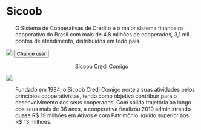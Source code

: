 <!DOCTYPE html>
<html>
  <head>
    <link href="styles/style.css" rel="stylesheet">
    <meta charset="utf-8">
    <title>test page</title>
   <h1>Sicoob</h1>
    <ul>O Sistema de Cooperativas de Crédito é o maior sistema financeiro cooperativo do Brasil com mais de 4,8 milhões de cooperados, 3,1 mil pontos de atendimento, distribuídos em todo país.</ul>
  </head>
   
  <body>
  <img src="images/facaparte2.png"> <alt="logo-do-sicoob">
  <button>Change user</button>
  <script src="scripts/main.js"></script>
  </body>
  <center><p>Sicoob Credi Comigo</p></center>
</html> 

<body>
  <img src="images/sicoobcredicomigo.png"> <alt="logo do sicoob">
</body>

<ul>Fundado em 1984, o Sicoob Credi Comigo norteia suas atividades pelos princípios cooperativistas, tendo como objetivo contribuir para o desenvolvimento dos seus cooperados. Com sólida trajetória ao longo dos seus mais de 36 anos, a cooperativa finalizou 2019 administrando quase R$ 19 milhões em Ativos e com Patrimônio líquido superior aos R$ 13 milhoes.</ul>
